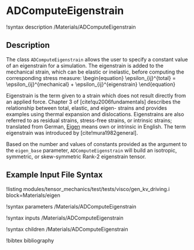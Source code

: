# ADComputeEigenstrain

!syntax description /Materials/ADComputeEigenstrain<RESIDUAL>

## Description

The class `ADComputeEigenstrain` allows the user to specify a constant value of an eigenstrain for a simulation.
The eigenstrain is added to the mechanical strain, which can be elastic or inelastic, before computing the corresponding stress measure:
\begin{equation}
  \epsilon_{ij}^{total} = \epsilon_{ij}^{mechanical} + \epsilon_{ij}^{eigenstrain}
\end{equation}

Eigenstrain is the term given to a strain which does not result directly from an applied force.
Chapter 3 of [cite!qu2006fundamentals] describes the relationship between total, elastic, and eigen- strains and provides examples using thermal expansion and dislocations.
Eigenstrains are also referred to as residual strains, stress-free strains, or intrinsic strains; translated from German, [Eigen](http://dict.tu-chemnitz.de/deutsch-englisch/Eigen....html) means own or intrinsic in English.
The term eigenstrain was introduced by [cite!mura1982general].

Based on the number and values of constants provided as the argument to the `eigen_base` parameter, `ADComputeEigenstrain` will build an isotropic, symmetric, or skew-symmetric Rank-2 eigenstrain tensor.

## Example Input File Syntax

!listing modules/tensor_mechanics/test/tests/visco/gen_kv_driving.i block=Materials/eigen

!syntax parameters /Materials/ADComputeEigenstrain<RESIDUAL>

!syntax inputs /Materials/ADComputeEigenstrain<RESIDUAL>

!syntax children /Materials/ADComputeEigenstrain<RESIDUAL>

!bibtex bibliography
